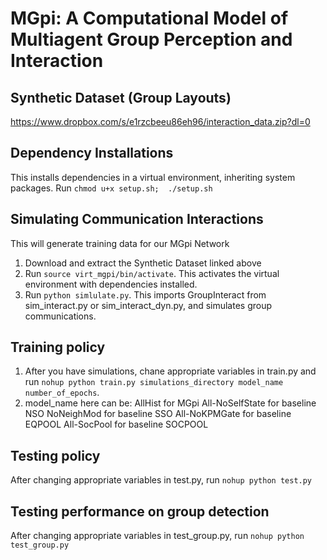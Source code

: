 # MGpi:  A Computational Model of Multiagent Group Perception and Interaction

## Synthetic Dataset (Group Layouts)
https://www.dropbox.com/s/e1rzcbeeu86eh96/interaction_data.zip?dl=0

## Dependency Installations
This installs dependencies in a virtual environment, inheriting system packages. 
Run ```chmod u+x setup.sh;  ./setup.sh```

## Simulating Communication Interactions
This will generate training data for our MGpi Network
1. Download and extract the Synthetic Dataset linked above 
2. Run ```source virt_mgpi/bin/activate```. This activates the virtual environment with dependencies installed.
3. Run ```python simlulate.py```. This imports GroupInteract from sim\_interact.py or sim\_interact\_dyn.py, and simulates group communications.

## Training policy
1. After you have simulations, chane appropriate variables in train.py and run ```nohup python train.py simulations_directory model_name number_of_epochs```. 
2. model_name here can be:
AllHist for MGpi
All-NoSelfState for baseline NSO
NoNeighMod for baseline SSO
All-NoKPMGate for baseline EQPOOL
All-SocPool for baseline SOCPOOL

## Testing policy
After changing appropriate variables in test.py, run ```nohup python test.py```

## Testing performance on group detection
After changing appropriate variables in test\_group.py, run ```nohup python test_group.py```
